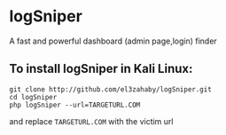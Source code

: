 # logSniper
A fast and powerful dashboard (admin page,login) finder

## To install logSniper in Kali Linux:

    git clone http://github.com/el3zahaby/logSniper.git
    cd logSniper
    php logSniper --url=TARGETURL.COM
and replace `TARGETURL.COM` with the victim url
